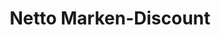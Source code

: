 ---
title: "Netto Marken-Discount"
url: /ibbenbueren/netto-marken-discount-hellendoorner-strasse/
shop: Supermarkt
---